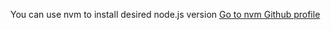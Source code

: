 You can use nvm to install desired node.js version [Go to nvm Github profile](https://github.com/nvm-sh/nvm)

